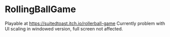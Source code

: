 # RollingBallGame
Playable at https://suitedtoast.itch.io/rollerball-game
Currently problem with UI scaling in windowed version, full screen not affected.
